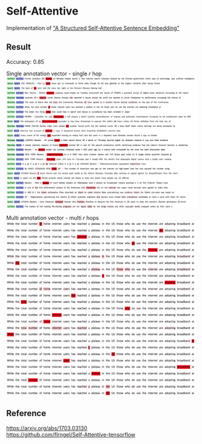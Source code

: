 # Self-Attentive
Implementation of ["A Structured Self-Attentive Sentence Embedding"](https://arxiv.org/abs/1703.03130)

## Result
Accuracy: 0.85

Single annotation vector - single *r* hop<br>
<img src="image/single_attention.png" alt="single attention" width="800px"/><br>

Multi annotation vector - multi *r* hops<br>
<img src="image/multi_attention.png" alt="multi attention" width="800px"/><br>


## Reference
<https://arxiv.org/abs/1703.03130><br>
<https://github.com/flrngel/Self-Attentive-tensorflow>

